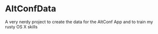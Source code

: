 AltConfData
===========

A very nerdy project to create the data for the AltConf App and to train my rusty OS X skills

